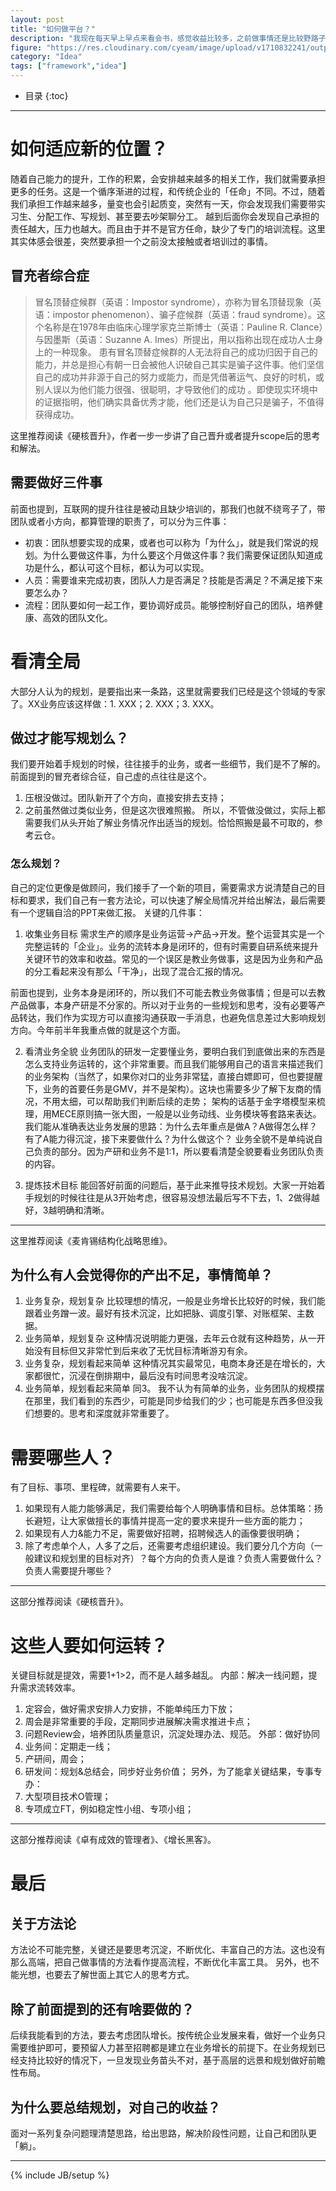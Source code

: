 ```yaml
---
layout: post
title: "如何做平台？"
description: "我现在每天早上早点来看会书，感觉收益比较多，之前做事情还是比较野路子的，看看正规军的书能更体系化一些。现整理出来分享给大家。"
figure: "https://res.cloudinary.com/cyeam/image/upload/v1710832241/output.jpg"
category: "Idea"
tags: ["framework","idea"]
---
```


* 目录
{:toc}
---

# 如何适应新的位置？
随着自己能力的提升，工作的积累，会安排越来越多的相关工作，我们就需要承担更多的任务。这是一个循序渐进的过程，和传统企业的「任命」不同。不过，随着我们承担工作越来越多，量变也会引起质变，突然有一天，你会发现我们需要带实习生、分配工作、写规划、甚至要去吵架聊分工。
越到后面你会发现自己承担的责任越大，压力也越大。而且由于并不是官方任命，缺少了专门的培训流程。这里其实体感会很差，突然要承担一个之前没太接触或者培训过的事情。

## 冒充者综合症
> 冒名顶替症候群（英语：Impostor syndrome），亦称为冒名顶替现象（英语：impostor phenomenon）、骗子症候群（英语：fraud syndrome）。这个名称是在1978年由临床心理学家克兰斯博士（英语：Pauline R. Clance）与因墨斯（英语：Suzanne A. Imes）所提出，用以指称出现在成功人士身上的一种现象。
患有冒名顶替症候群的人无法将自己的成功归因于自己的能力，并总是担心有朝一日会被他人识破自己其实是骗子这件事。他们坚信自己的成功并非源于自己的努力或能力，而是凭借著运气、良好的时机，或别人误以为他们能力很强、很聪明，才导致他们的成功 。即使现实环境中的证据指明，他们确实具备优秀才能，他们还是认为自己只是骗子，不值得获得成功。

这里推荐阅读《硬核晋升》，作者一步一步讲了自己晋升或者提升scope后的思考和解法。

## 需要做好三件事
前面也提到，互联网的提升往往是被动且缺少培训的，那我们也就不绕弯子了，带团队或者小方向，都算管理的职责了，可以分为三件事：
- 初衷：团队想要实现的成果，或者也可以称为「为什么」，就是我们常说的规划。为什么要做这件事，为什么要这个月做这件事？我们需要保证团队知道成功是什么，都认可这个目标，都认为可以实现。
- 人员：需要谁来完成初衷，团队人力是否满足？技能是否满足？不满足接下来要怎么办？
- 流程：团队要如何一起工作，要协调好成员。能够控制好自己的团队，培养健康、高效的团队文化。

# 看清全局
大部分人认为的规划，是要指出来一条路，这里就需要我们已经是这个领域的专家了。XX业务应该这样做：1. XXX；2. XXX；3. XXX。

## 做过才能写规划么？

我们要开始着手规划的时候，往往接手的业务，或者一些细节，我们是不了解的。前面提到的冒充者综合征，自己虚的点往往是这个。
1. 压根没做过。团队新开了个方向，直接安排去支持；
2. 之前虽然做过类似业务，但是这次很难照搬。
所以，不管做没做过，实际上都需要我们从头开始了解业务情况作出适当的规划。恰恰照搬是最不可取的，参考云仓。

### 怎么规划？
自己的定位更像是做顾问，我们接手了一个新的项目，需要需求方说清楚自己的目标和要求，我们自己有一套方法论，可以快速了解全局情况并给出解法，最后需要有一个逻辑自洽的PPT来做汇报。
关键的几件事：
1. 收集业务目标
需求生产的顺序是业务运营->产品->开发。整个运营其实是一个完整运转的「企业」。业务的流转本身是闭环的，但有时需要自研系统来提升关键环节的效率和收益。常见的一个误区是教业务做事，这是因为业务和产品的分工看起来没有那么「干净」，出现了混合汇报的情况。

前面也提到，业务本身是闭环的，所以我们不可能去教业务做事情；但是可以去教产品做事，本身产研是不分家的。所以对于业务的一些规划和思考，没有必要等产品转达，我们作为实现方可以直接沟通获取一手消息，也避免信息差过大影响规划方向。今年前半年我重点做的就是这个方面。

2. 看清业务全貌
业务团队的研发一定要懂业务，要明白我们到底做出来的东西是怎么支持业务运转的，这个非常重要。而且我们能够用自己的语言来描述我们的业务架构（当然了，如果你对口的业务非常猛，直接白嫖即可，但也要提醒下，业务的首要任务是GMV，并不是架构）。这块也需要多少了解下友商的情况，不用太细，可以帮助我们判断后续的走势；
架构的话基于金字塔模型来梳理，用MECE原则搞一张大图，一般是以业务动线、业务模块等套路来表达。我们能从准确表达业务发展的思路：为什么去年重点是做A？A做得怎么样？有了A能力得沉淀，接下来要做什么？为什么做这个？
业务全貌不是单纯说自己负责的部分。因为产研和业务不是1:1，所以要看清楚全貌要看业务团队负责的内容。

3. 提炼技术目标
能回答好前面的问题后，基于此来推导技术规划。大家一开始着手规划的时候往往是从3开始考虑，很容易没想法最后写不下去，1、2做得越好，3越明确和清晰。

---
这里推荐阅读《麦肯锡结构化战略思维》。

## 为什么有人会觉得你的产出不足，事情简单？
1. 业务复杂，规划复杂
比较理想的情况，一般是业务增长比较好的时候，我们能跟着业务蹭一波。最好有技术沉淀，比如把脉、调度引擎、对账框架、主数据。
2. 业务简单，规划复杂
这种情况说明能力更强，去年云仓就有这种趋势，从一开始没有目标但又非常忙到后来收了无忧目标清晰游刃有余。
3. 业务复杂，规划看起来简单
这种情况其实最常见，电商本身还是在增长的，大家都很忙，沉浸在倒排期中，最后没有时间思考没啥沉淀。
4. 业务简单，规划看起来简单
同3。
我不认为有简单的业务，业务团队的规模摆在那里，我们看到的东西少，可能是同步给我们的少；也可能是东西多但没我们想要的。思考和深度就非常重要了。

# 需要哪些人？

有了目标、事项、里程碑，就需要有人来干。
1. 如果现有人能力能够满足，我们需要给每个人明确事情和目标。总体策略：扬长避短，让大家做擅长的事情并提高一定的要求来提升一些方面的能力；
2. 如果现有人力&能力不足，需要做好招聘，招聘候选人的画像要很明确；
3. 除了考虑单个人，人多了之后，还需要考虑组织建设。我们要分几个方向（一般建议和规划里的目标对齐）？每个方向的负责人是谁？负责人需要做什么？负责人需要提升哪些？
---
这部分推荐阅读《硬核晋升》。

# 这些人要如何运转？
关键目标就是提效，需要1+1>2，而不是人越多越乱。
内部：解决一线问题，提升需求流转效率。
1. 定容会，做好需求安排人力安排，不能单纯压力下放；
2. 周会是非常重要的手段，定期同步进展解决需求推进卡点；
3. 问题Review会，培养团队质量意识，沉淀处理办法、规范。
外部：做好协同
1. 业务间：定期走一线；
2. 产研间，周会；
3. 研发间：规划&总结会，同步好业务价值；
另外，为了能拿关键结果，专事专办：
1. 大型项目技术O管理；
2. 专项成立FT，例如稳定性小组、专项小组；
---
这部分推荐阅读《卓有成效的管理者》、《增长黑客》。

# 最后
## 关于方法论
方法论不可能完整，关键还是要思考沉淀，不断优化、丰富自己的方法。这也没有那么高端，把自己做事情的方法看作提高流程，不断优化丰富工具。
另外，也不能光想，也要去了解世面上其它人的思考方式。

## 除了前面提到的还有啥要做的？
后续我能看到的方法，要去考虑团队增长。按传统企业发展来看，做好一个业务只需要维护即可，要预留人力甚至招聘都是建立在业务增长的前提下。在业务规划已经支持比较好的情况下，一旦发现业务苗头不对，基于高层的远景和规划做好前瞻性布局。

## 为什么要总结规划，对自己的收益？
面对一系列复杂问题理清楚思路，给出思路，解决阶段性问题，让自己和团队更「躺」。

---


{% include JB/setup %}
